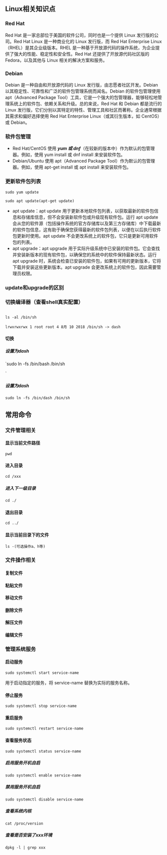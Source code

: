 ## Linux相关知识点

### Red Hat

Red Hat 是一家总部位于美国的软件公司，同时也是一个提供 Linux 发行版的公司。Red Hat Linux 是一种商业化的 Linux 发行版，而 Red Hat Enterprise Linux（RHEL）是其企业级版本。RHEL 是一种基于开放源代码的操作系统，为企业提供了强大的性能、稳定性和安全性。Red Hat 还提供了开放源代码社区版的 Fedora，以及其他与 Linux 相关的解决方案和服务。

### Debian

Debian 是一种自由和开放源代码的 Linux 发行版，由志愿者社区开发。Debian 以其稳定性、可靠性和广泛的软件包管理系统而闻名。Debian 的软件包管理使用 apt（Advanced Package Tool）工具，它是一个强大的包管理器，能够轻松地管理系统上的软件包、依赖关系和升级。总的来说，Red Hat 和 Debian 都是流行的 Linux 发行版，它们分别以其特定的特性、管理工具和社区而著称。企业通常根据其需求和偏好选择使用 Red Hat Enterprise Linux（或其衍生版本，如 CentOS）或 Debian。

### 软件包管理

* Red Hat/CentOS 使用 ***yum 或 dnf***（在较新的版本中）作为默认的包管理器。例如，使用 yum install 或 dnf install 来安装软件包。
* Debian/Ubuntu 使用 apt（Advanced Package Tool）作为默认的包管理器。例如，使用 apt-get install 或 apt install 来安装软件包。

### 更新软件包列表

`sudo yum update`

`sudo apt update(apt-get update)`

* apt update：apt update 用于更新本地软件包列表，以获取最新的软件包信息和存储库信息，但不会安装新软件包或升级现有软件包。运行 apt update 会从您的软件源（包括操作系统的官方存储库以及第三方存储库）中下载最新的软件包信息，这有助于确保您获得最新的软件包列表，以便在以后执行软件包更新时使用。apt update 不会更改系统上的软件包，它只是更新可用软件包的列表。
* apt upgrade：apt upgrade 用于实际升级系统中已安装的软件包。它会查找并安装新版本的现有软件包，以确保您的系统中的软件保持最新状态。运行 apt upgrade 时，系统会检查已安装的软件包，如果有可用的更新版本，它将下载并安装这些更新版本。apt upgrade 会更改系统上的软件包，因此需要管理员权限。

### update和upgrade的区别

### 切换编译器（查看shell真实配置）

```

ls -al /bin/sh

lrwxrwxrwx 1 root root 4 8月 10 2018 /bin/sh -> dash

```

#### 切换

##### 设置为dash

`sudo ln -fs /bin/bash /bin/sh

`

##### 设置为dash

`sudo ln -fs /bin/dash /bin/sh`

## 常用命令

### 文件管理相关

#### 显示当前文件路径

`pwd`

#### 进入目录

`cd /xxx`

##### 进入下一级目录

`cd ./`

#### 退出目录

`cd ../`

#### 显示当前目录下的文件

`ls -(可选操作a、h等)`

### 文件操作相关

#### 复制文件

#### 粘贴文件

#### 移动文件

#### 删除文件

#### 解压文件

#### 编辑文件

### 管理系统服务

#### 启动服务

`sudo systemctl start service-name`

用于启动指定的服务，将 service-name 替换为实际的服务名称。

#### 停止服务

`sudo systemctl stop service-name`

#### 重启服务

`sudo systemctl restart service-name`

#### 查看服务状态

`sudo systemctl status service-name`

##### 启用服务开机自启

`sudo systemctl enable service-name`

##### 禁用服务开机自启

`sudo systemctl disable service-name`

##### 查看系统内核

`cat /proc/version`

##### 查看是否安装了xxx环境

`dpkg -l | grep xxx`
